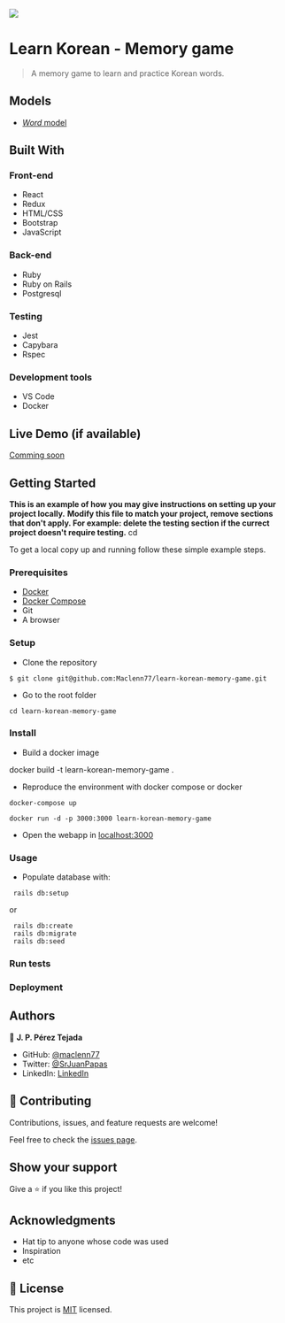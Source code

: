 ![](https://img.shields.io/badge/Microverse-blueviolet)

# Learn Korean - Memory game

> A memory game to learn and practice Korean words.

## Models

- [_Word_ model](/Model%20Documentation/Word)

## Built With

### Front-end
- React
- Redux
- HTML/CSS
- Bootstrap
- JavaScript

### Back-end
- Ruby
- Ruby on Rails
- Postgresql 

### Testing
- Jest
- Capybara
- Rspec

### Development tools
- VS Code
- Docker

## Live Demo (if available)

[Comming soon](https://livedemo.com)


## Getting Started

**This is an example of how you may give instructions on setting up your project locally.**
**Modify this file to match your project, remove sections that don't apply. For example: delete the testing section if the currect project doesn't require testing.**
cd 

To get a local copy up and running follow these simple example steps.

### Prerequisites

- [Docker](https://docs.docker.com/get-docker/)
- [Docker Compose](https://docs.docker.com/compose/install/)
- Git
- A browser

### Setup

- Clone the repository

`$ git clone git@github.com:Maclenn77/learn-korean-memory-game.git`

- Go to the root folder

`cd learn-korean-memory-game`


### Install
- Build a docker image

docker build -t learn-korean-memory-game .

- Reproduce the environment with docker compose or docker

`docker-compose up`

`docker run -d -p 3000:3000 learn-korean-memory-game`

- Open the webapp in [localhost:3000](http://localhost:3000)

### Usage

- Populate database with: 
```
 rails db:setup
```

or

```
 rails db:create
 rails db:migrate
 rails db:seed
```
### Run tests

### Deployment



## Authors

👤 **J. P. Pérez Tejada**

- GitHub: [@maclenn77](https://github.com/maclenn77)
- Twitter: [@SrJuanPapas](https://twitter.com/SrJuanPapas)
- LinkedIn: [LinkedIn](https://www.linkedin.com/in/juanpaulopereztejada/)

## 🤝 Contributing

Contributions, issues, and feature requests are welcome!

Feel free to check the [issues page](https://github.com/Maclenn77/learn-korean-memory-game/issues).

## Show your support

Give a ⭐️ if you like this project!

## Acknowledgments

- Hat tip to anyone whose code was used
- Inspiration
- etc

## 📝 License

This project is [MIT](./MIT.md) licensed.
